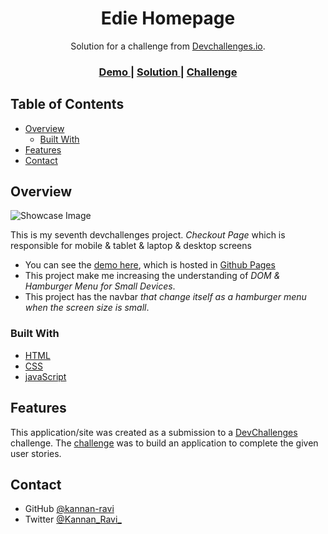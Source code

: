 <!-- Please update value in the {}  -->

<h1 align="center">Edie Homepage</h1>

<div align="center">
   Solution for a challenge from  <a href="http://devchallenges.io" target="_blank">Devchallenges.io</a>.
</div>

<div align="center">
  <h3>
    <a href="https://kannan-ravi.github.io/devchallenges-resposive-web-developer/Edie-Homepage/index.html">
      Demo
    </a>
    <span> | </span>
    <a href="https://devchallenges.io/solutions/WybWygWYklidwFLx3EDB">
      Solution
    </a>
    <span> | </span>
    <a href="https://devchallenges.io/challenges/Jymh2b2FyebRTUljkNcb">
      Challenge
    </a>
  </h3>
</div>

<!-- TABLE OF CONTENTS -->

## Table of Contents

- [Overview](#overview)
  - [Built With](#built-with)
- [Features](#features)
- [Contact](#contact)
<!-- OVERVIEW -->

## Overview

![Showcase Image](https://raw.githubusercontent.com/kannan-ravi/devchallenges-resposive-web-developer/main/Edie-Homepage/src/Showcase-Picture.png)

This is my seventh devchallenges project. *Checkout Page* which is responsible for mobile & tablet & laptop & desktop screens


- You can see the [demo here](https://kannan-ravi.github.io/devchallenges-resposive-web-developer/Edie-Homepage/index.html), which is hosted in [Github Pages](https://pages.github.com/)
- This project make me increasing the understanding of *DOM & Hamburger Menu for Small Devices*.
- This project has the navbar *that change itself as a hamburger menu when the screen size is small*.

### Built With

<!-- This section should list any major frameworks that you built your project using. Here are a few examples.-->

- [HTML](https://developer.mozilla.org/en-US/docs/Web/HTML)
- [CSS](https://developer.mozilla.org/en-US/docs/Web/CSS)
- [javaScript](https://developer.mozilla.org/en-US/docs/Web/JavaScript)
## Features

<!-- List the features of your application or follow the template. Don't share the figma file here :) -->

This application/site was created as a submission to a [DevChallenges](https://devchallenges.io/challenges) challenge. The [challenge](https://devchallenges.io/challenges/Jymh2b2FyebRTUljkNcb) was to build an application to complete the given user stories.

## Contact

- GitHub [@kannan-ravi](https://github.com/kannan-ravi)
- Twitter [@Kannan_Ravi_](https://twitter.com/Kannan_Ravi_)
